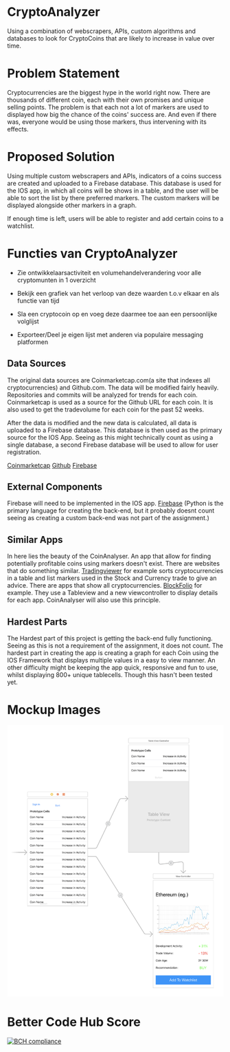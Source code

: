 # CryptoAnalyzer
Using a combination of webscrapers, APIs, custom algorithms and databases to look for CryptoCoins that are likely to increase in value over time.

# Problem Statement
Cryptocurrencies are the biggest hype in the world right now. There are thousands of different coin, each with their own promises and unique selling points. The problem is that each not a lot of markers are used to displayed how big the chance of the coins' success are. And even if there was, everyone would be using those markers, thus intervening with its effects.

# Proposed Solution
Using multiple custom webscrapers and APIs, indicators of a coins success are created and uploaded to a Firebase database. This database is used for the IOS app, in which all coins will be shows in a table, and the user will be able to sort the list by there preferred markers. The custom markers will be displayed alongside other markers in a graph. 

If enough time is left, users will be able to register and add certain coins to a watchlist. 

# Functies van CryptoAnalyzer

- Zie ontwikkelaarsactiviteit en volumehandelverandering voor alle cryptomunten in 1 overzicht

- Bekijk een grafiek van het verloop van deze waarden t.o.v elkaar en als functie van tijd

- Sla een cryptocoin op en voeg deze daarmee toe aan een persoonlijke volglijst

- Exporteer/Deel je eigen lijst met anderen via populaire messaging platformen

## Data Sources
The original data sources are Coinmarketcap.com(a site that indexes all cryptocurrencies) and Github.com.
The data will be modified fairly heavily. Repositories and commits will be analyzed for trends for each coin. Coinmarketcap is used as a source for the Github URL for each coin. It is also used to get the tradevolume for each coin for the past 52 weeks.

After the data is modified and the new data is calculated, all data is uploaded to a Firebase database. This database is then used as the primary source for the IOS App. Seeing as this might technically count as using a single database, a second Firebase database will be used to allow for user registration. 

[Coinmarketcap](www.coinmarketcap.com/)
[Github](www.github.com/)
[Firebase](firebase.google.com/)

## External Components
Firebase will need to be implemented in the IOS app. [Firebase](firebase.google.com/)
(Python is the primary language for creating the back-end, but it probably doesnt count seeing as creating a custom back-end was not part of the assignment.)

## Similar Apps
In here lies the beauty of the CoinAnalyser. An app that allow for finding potentially profitable coins using markers doesn't exist. There are websites that do something similar. [Tradingviewer](https://www.tradingview.com/markets/cryptocurrencies/quotes-all/) for example sorts cryptocurrencies in a table and list markers used in the Stock and Currency trade to give an advice. There are apps that show all cryptocurrencies. [BlockFolio](https://www.blockfolio.com/) for example. They use a Tableview and a new viewcontroller to display details for each app. CoinAnalyser will also use this principle. 

## Hardest Parts
The Hardest part of this project is getting the back-end fully functioning. Seeing as this is not a requirement of the assignment, it does not count. The hardest part in creating the app is creating a graph for each Coin using the IOS Framework that displays multiple values in a easy to view manner. An other difficulty might be keeping the app quick, responsive and fun to use, whilst displaying 800+ unique tablecells. Though this hasn't been tested yet. 

# Mockup Images
![Alt text](https://github.com/swcloud1/CryptoAnalyzer/blob/master/screenshot.png "Optional title")

# Better Code Hub Score
[![BCH compliance](https://bettercodehub.com/edge/badge/swcloud1/CoinAnalyser?branch=master)](https://bettercodehub.com/)
